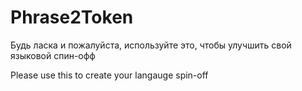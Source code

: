# Phrase2Token
Будь ласка и пожалуйста, используйте это, чтобы улучшить свой языковой спин-офф

Please use this to create your langauge spin-off
